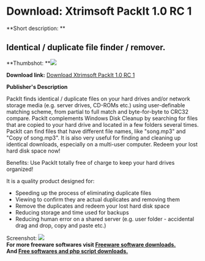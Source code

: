 # Download: Xtrimsoft PackIt 1.0 RC 1

**Short description: **

## Identical / duplicate file finder / remover.

  
**Thumbshot: **![](http://www.freewarefiles.com/screenshot/packit10rc1_md.gif)   
  
**Download link:** [Download Xtrimsoft PackIt 1.0 RC 1](http://freesoftwares.boysofts.com/Xtrimsoft-PackIt-RC_program_43241.html)  
  

**Publisher's Description**  
  

PackIt finds identical / duplicate files on your hard drives and/or network
storage media (e.g. server drives, CD-ROMs etc.) using user-definable matching
scheme, from partial to full match and byte-for-byte to CRC32 compare. PackIt
complements Windows Disk Cleanup by searching for files that are copied to
your hard drive and located in a few folders several times. PackIt can find
files that have different file names, like "song.mp3" and "Copy of song.mp3".
It is also very useful for finding and cleaning up identical downloads,
especially on a multi-user computer. Redeem your lost hard disk space now!

Benefits: Use PackIt totally free of charge to keep your hard drives
organized!

It is a quality product designed for:

  * Speeding up the process of eliminating duplicate files 
  * Viewing to confirm they are actual duplicates and removing them 
  * Remove the duplicates and redeem your lost hard disk space 
  * Reducing storage and time used for backups 
  * Reducing human error on a shared server (e.g. user folder - accidental drag and drop, copy and paste etc.) 

  
  
Screenshot: ![](http://www.freewarefiles.com/screenshot/packit10rc1.gif)  
**For more freeware softwares visit [Freeware software downloads.](http://freesoftwares.boysofts.com/)**   
**And [Free softwares and php script downloads.](http://www.boysofts.com/)**

